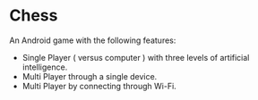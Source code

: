Chess
========

An Android game with the following features:

* Single Player ( versus computer ) with three levels of artificial intelligence.
* Multi Player through a single device.
* Multi Player by connecting through Wi-Fi.

